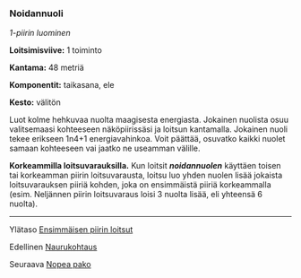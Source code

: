 ### Noidannuoli

*1-piirin luominen*

**Loitsimisviive:** 1 toiminto

**Kantama:** 48 metriä

**Komponentit:** taikasana, ele

**Kesto:** välitön

Luot kolme hehkuvaa nuolta maagisesta energiasta. Jokainen
nuolista osuu valitsemaasi kohteeseen näköpiirissäsi ja loitsun
kantamalla. Jokainen nuoli tekee erikseen 1n4+1 energiavahinkoa.
Voit päättää, osuvatko kaikki nuolet samaan kohteeseen vai
jaatko ne useamman välille.

**Korkeammilla loitsuvarauksilla.** Kun loitsit ***noidannuolen***
käyttäen toisen tai korkeamman piirin loitsuvarausta, loitsu luo
yhden nuolen lisää jokaista loitsuvarauksen piiriä kohden, joka
on ensimmäistä piiriä korkeammalla (esim. Neljännen piirin
loitsuvaraus loisi 3 nuolta lisää, eli yhteensä 6 nuolta).

----

Ylätaso [Ensimmäisen piirin loitsut](1_piirin_loitsut)

Edellinen [Naurukohtaus](Naurukohtaus)

Seuraava [Nopea pako](Nopea_pako)